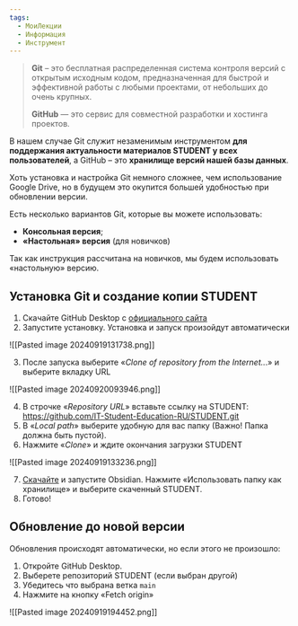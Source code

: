 ```yaml
---
tags:
  - МоиЛекции
  - Информация
  - Инструмент
---
```

> **Git** – это бесплатная распределенная система контроля версий с открытым исходным кодом, предназначенная для быстрой и эффективной работы с любыми проектами, от небольших до очень крупных.
> 
> **GitHub** — это сервис для совместной разработки и хостинга проектов.

В нашем случае Git служит незаменимым инструментом **для поддержания актуальности материалов STUDENT у всех пользователей**, а GitHub – это **хранилище версий нашей базы данных**.

Хоть установка и настройка Git немного сложнее, чем использование Google Drive, но в будущем это окупится большей удобностью при обновлении версии.

Есть несколько вариантов Git, которые вы можете использовать:

- **Консольная версия**;
- **«Настольная» версия** (для новичков)

Так как инструкция рассчитана на новичков, мы будем использовать «настольную» версию.

## Установка Git и создание копии STUDENT

1. Скачайте GitHub Desktop с [официального сайта](https://desktop.github.com/download/)
2. Запустите установку. Установка и запуск произойдут автоматически

![[Pasted image 20240919131738.png]]

3. После запуска выберите «*Clone of repository from the Internet..*.» и выберите вкладку URL

![[Pasted image 20240920093946.png]]

4. В строчке «*Repository URL*» вставьте ссылку на STUDENT: https://github.com/IT-Student-Education-RU/STUDENT.git
5. В «*Local path*» выберите удобную для вас папку (Важно! Папка должна быть пустой). 
6. Нажмите «*Clone*» и ждите окончания загрузки STUDENT

![[Pasted image 20240919133236.png]]

7. [Скачайте](https://obsidian.md/) и запустите Obsidian. Нажмите «Использовать папку как хранилище» и выберите скаченный STUDENT.
8. Готово!

## Обновление до новой версии

Обновления происходят автоматически, но если этого не произошло:

1. Откройте GitHub Desktop.
2. Выберете репозиторий STUDENT (если выбран другой)
3. Убедитесь что выбрана ветка `main`
4. Нажмите на кнопку «Fetch origin»

![[Pasted image 20240919194452.png]]